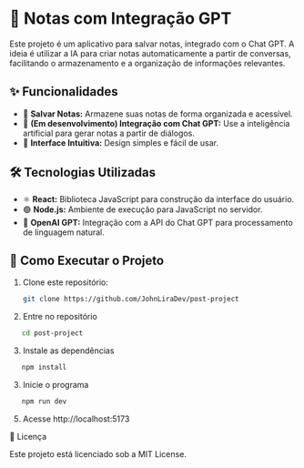 # 📝 Notas com Integração GPT

Este projeto é um aplicativo para salvar notas, integrado com o Chat GPT. A ideia é utilizar a IA para criar notas automaticamente a partir de conversas, facilitando o armazenamento e a organização de informações relevantes.

## ✨ Funcionalidades

- 📝 **Salvar Notas:** Armazene suas notas de forma organizada e acessível.
- 🤖 **(Em desenvolvimento) Integração com Chat GPT:** Use a inteligência artificial para gerar notas a partir de diálogos.
- 🎨 **Interface Intuitiva:** Design simples e fácil de usar.

## 🛠 Tecnologias Utilizadas

- ⚛️ **React:** Biblioteca JavaScript para construção da interface do usuário.
- 🟢 **Node.js:** Ambiente de execução para JavaScript no servidor.
- 🧠 **OpenAI GPT:** Integração com a API do Chat GPT para processamento de linguagem natural.

## 🚀 Como Executar o Projeto

1. Clone este repositório:
   ```bash
   git clone https://github.com/JohnLiraDev/post-project
   ```
2. Entre no repositório

```bash
   cd post-project
```

3. Instale as dependências

```bash
   npm install
```

3. Inicie o programa

```bash
   npm run dev
```

5. Acesse http://localhost:5173

📜 Licença

Este projeto está licenciado sob a MIT License.
